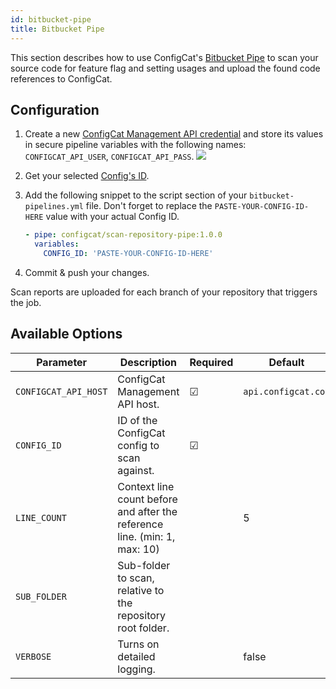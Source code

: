 ```yaml
---
id: bitbucket-pipe
title: Bitbucket Pipe
---
```


This section describes how to use ConfigCat's <a target="_blank" href="https://bitbucket.org/configcat/scan-repository-pipe">Bitbucket Pipe</a>
to scan your source code for feature flag and setting usages and upload the found code references to ConfigCat.

## Configuration
1. Create a new <a target="_blank" href="https://app.configcat.com/my-account/public-api-credentials">ConfigCat Management API credential</a> and store its values in secure pipeline variables with the following names: `CONFIGCAT_API_USER`, `CONFIGCAT_API_PASS`.
    <img class="bordered" src="/docs/assets/cli/scan/pipe_secrets.png" />

2. Get your selected [Config's ID](/docs/advanced/code-references/overview#config-id).

3. Add the following snippet to the script section of your `bitbucket-pipelines.yml` file.
   Don't forget to replace the `PASTE-YOUR-CONFIG-ID-HERE` value with your actual Config ID.
    ```yaml
    - pipe: configcat/scan-repository-pipe:1.0.0
      variables:
        CONFIG_ID: 'PASTE-YOUR-CONFIG-ID-HERE'
    ```

4. Commit & push your changes.

Scan reports are uploaded for each branch of your repository that triggers the job. 

## Available Options

| Parameter             | Description                                                                | Required   | Default             |
| --------------------- | -------------------------------------------------------------------------- | ---------- | ------------------- |
| `CONFIGCAT_API_HOST`  | ConfigCat Management API host.                                             | &#9745;    | `api.configcat.com` |
| `CONFIG_ID `          | ID of the ConfigCat config to scan against.                                | &#9745;    |                     |
| `LINE_COUNT`          | Context line count before and after the reference line. (min: 1, max: 10)  |            | 5                   |
| `SUB_FOLDER`          | Sub-folder to scan, relative to the repository root folder.                |            |                     |
| `VERBOSE`             | Turns on detailed logging.                                                 |            | false               |

